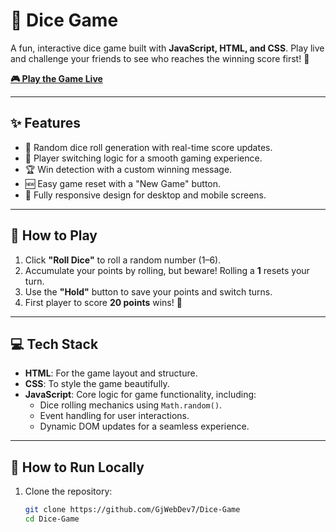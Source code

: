 # 🎲 Dice Game  

A fun, interactive dice game built with **JavaScript, HTML, and CSS**. Play live and challenge your friends to see who reaches the winning score first! 🚀  

[**🎮 Play the Game Live**](https://gjdicegame.netlify.app/)

---

## ✨ Features  
- 🎲 Random dice roll generation with real-time score updates.  
- 🔄 Player switching logic for a smooth gaming experience.  
- 🏆 Win detection with a custom winning message.  
- 🆕 Easy game reset with a "New Game" button.  
- 📱 Fully responsive design for desktop and mobile screens.  

---

## 🤔 How to Play  
1. Click **"Roll Dice"** to roll a random number (1–6).  
2. Accumulate your points by rolling, but beware! Rolling a **1** resets your turn.  
3. Use the **"Hold"** button to save your points and switch turns.  
4. First player to score **20 points** wins! 🎉  

---

## 💻 Tech Stack  
- **HTML**: For the game layout and structure.  
- **CSS**: To style the game beautifully.  
- **JavaScript**: Core logic for game functionality, including:  
  - Dice rolling mechanics using `Math.random()`.  
  - Event handling for user interactions.  
  - Dynamic DOM updates for a seamless experience.


---

## 📂 How to Run Locally  
1. Clone the repository:  
   ```bash  
   git clone https://github.com/GjWebDev7/Dice-Game
   cd Dice-Game

